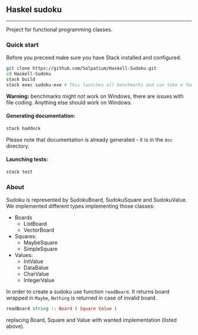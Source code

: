 ## Haskel sudoku
----
Project for functional programming classes.
### Quick start
Before you preceed make sure you have Stack installed and configured.
```bash
git clone https://github.com/Solpatium/Haskell-Sudoku.git
cd Haskell-Sudoku
stack build
stack exec sudoku-exe # This launches all benchmarks and can take a few minutes :)
```
**Warning:** benchmarks might not work on Windows, there are issues with file coding. Anything else should work on Windows.
#### Generating documentation:
```bash
stack haddock
```
Please note that documentation is already generated - it is in the `doc` directory.
#### Launching tests:
```bash
stack test
```

### About
Sudoku is represented by SudokuBoard, SudokuSquare and SudokuValue. We implemented different types implementing those classes:
* Boards
  * ListBoard
  * VectorBoard
* Squares:
  * MaybeSquare
  * SimpleSquare
* Values:
  * IntValue
  * DataBalue
  * CharValue
  * IntegerValue

In order to create a sudoku use function `readBoard`. It returns board wrapped in `Maybe`, `Nothing` is returned in case of invalid board.
```haskell
readBoard string :: Board ( Square Value )
```
replacing Board, Square and Value with wanted implementation (listed above).
